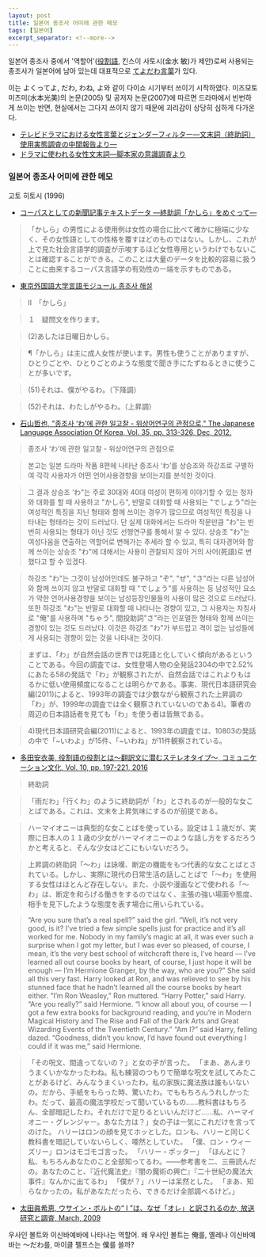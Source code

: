 ```yaml
---
layout: post
title: 일본어 종조사 어미에 관한 메모
tags: [일본어]
excerpt_separator: <!--more-->
---
```


일본어 종조사 중에서 '역할어'([役割語](http://skinsui.cocolog-nifty.com/sklab/files/yakuwarigokaramitanihongotokyaranihongobunpogakkai.pdf), 킨스이 사토시(金水 敏)가 제안)로써 사용되는 종조사가 일본어에 남아 있는데 대표적으로 [てよだわ言葉](https://kijidasu.com/?p=45729)가 있다.
<!--more-->
이는 よくってよ, だわ, わね, よ와 같이 다이쇼 시기부터 쓰이기 시작하였다. 미즈모토 미츠미(水本光美)의 논문(2005) 및 공저자 논문(2007)에 따르면 드라마에서 빈번하게 쓰이는 반면, 현실에서는 그다지 쓰이지 않기 때문에 괴리감이 상당히 심하게 다가온다.

- [テレビドラマにおける女性言葉とジェンダーフィルター―文末詞（終助詞）使用実態調査の中間報告より―](http://www.gender.jp/journal/no5/3_mizumoto.html)
- [ドラマに使われる女性文末詞―脚本家の意識調査より](http://www.gender.jp/journal/no8/02_mizumoto.html)

### 일본어 종조사 어미에 관한 메모

고토 히토시 (1996)
- [コーパスとしての新聞記事テキストデータ ―終助詞「かしら」をめぐって―](http://www2.sal.tohoku.ac.jp/~gothit/newscorp.html)
>「かしら」の男性による使用例は女性の場合に比べて確かに極端に少なく、その女性語としての性格を覆すほどのものではない。しかし、これが上で見た社会言語学的調査が示唆するほど女性専用というわけでもないことは確認することができる。このことは大量のデータを比較的容易に扱うことに由来するコーパス言語学の有効性の一端を示すものである。

- [東京外国語大学言語モジュール 종조사 해설](http://www.coelang.tufs.ac.jp/mt/ja/gmod/contents/explanation/096.html)
> Ⅱ　「かしら」

>１　疑問文を作ります。

>(2)あしたは日曜日かしら。

>¶「かしら」は主に成人女性が使います。男性も使うことがありますが、ひとりごとや、ひとりごとのような態度で聞き手にたずねるときに使うことが多いです。

>(51)それは、僕がやるわ。（下降調）

>(52)それは、わたしがやるわ。（上昇調）

- [石山哲也, "종조사 ‘わ’에 관한 일고찰 - 위상어연구의 관점으로," The Japanese Language Association Of Korea, Vol. 35, pp. 313-326, Dec, 2012.](http://www.dbpia.co.kr/Journal/ArticleDetail/NODE02356019)

>종조사 ‘わ’에 관한 일고찰 - 위상어연구의 관점으로

>본고는 일본 드라마 작품 8편에 나타난 종조사 ‘わ’를 상승조와 하강조로 구별하여 각각 사용자가 어떤 언어사용경향을 보이는지를 분석한 것이다.

>그 결과 상승조 ‘わ"는 주로 30대와 40대 여성이 편하게 이야기할 수 있는 청자와 대화를 할 때 사용하고 "かしら", 반말로 대화할 때 사용되는 "でしょう"라는 여성적인 특징을 지닌 형태와 함께 쓰이는 경우가 많으므로 여성적인 특징을 나타내는 형태라는 것이 드러났다. 단 실제 대화에서는 드라마 작문만큼 "わ"는 빈번히 사용되는 형태가 아닌 것도 선행연구를 통해서 알 수 있다. 상승조 "わ"는 여성다움을 연출하는 역할어로 변해가는 추세라 할 수 있고, 특히 대자경어와 함께 쓰이는 상승조 "わ"에 대해서는 사용이 관찰되지 않아 거의 사어(死語)로 변했다고 할 수 있겠다.

>하강조 "わ"는 그것이 남성어인데도 불구하고 "ぞ", "ぜ", "さ"라는 다른 남성어와 함께 쓰이지 않고 반말로 대화할 때 "でしょう"를 사용하는 등 남성적인 요소가 약한 언어사용경향을 보이는 남성등장인물들의 사용이 많은 것으로 드러났다. 또한 하강조 "わ"는 반말로 대화할 때 나타나는 경향이 있고, 그 사용자는 자칭사로 "俺"를 사용하며 "ちゃう", 間投助詞"さ"라는 인포멀한 형태와 함께 쓰이는 경향이 있는 것도 드러났다. 이것은 하강조 "わ"가 부드럽고 격이 없는 남성들에게 사용되는 경향이 있는 것을 나타내는 것이다.

>まずは、「わ」が自然会話の世界では死語と化していく傾向があるということである。今回の調査では、女性登場人物の全発話2304の中で2.52%にあたる58の発話で「わ」が観察されたが、自然会話ではこれよりもはるかに低い使用頻度になることは明らかである。事実、現代日本語研究会編(2011)によると、1993年の調査では少数ながら観察された上昇調の「わ」が、1999年の調査では全く観察されていないのである4)。筆者の周辺の日本語話者を見ても「わ」を使う者は皆無である。

>4)現代日本語研究会編(2011)によると、1993年の調査では、10803の発話の中で「~いわよ」が15件、「~いわね」が11件観察されている。

- [多田安衣美, 役割語の役割とは～翻訳文に潜むステレオタイプ～, コミュニケーション文化, Vol. 10, pp. 197-221, 2016](https://ci.nii.ac.jp/els/contentscinii_20180423134718.pdf?id=ART0010623400)

>終助詞

>「雨だわ」「行くわ」のように終助詞が「わ」とされるのが一般的な女ことばである。これは、文末を上昇気味にするのが前提である。

>ハーマイオニーは典型的な女ことばを使っている。設定は１１歳だが、実際に日本人の１１歳の少女がハーマイオニーのような話し方をするだろうかと考えると、そんな少女はどこにもいないだろう。

>上昇調の終助詞「～わ」は詠嘆、断定の機能をもつ代表的な女ことばとされている。しかし、実際に現代の日常生活の話しことばで「～わ」を使用する女性はほとんど存在しない。また、小説や漫画などで使われる「～わ」は、断定を和らげる働きをするのではなく、主張の強い場面や態度、相手を見下したような態度を表す場合に用いられている。

>“Are you sure that’s a real spell?” said the girl. “Well, it’s not very good, is it? I’ve tried a few simple spells just for practice and it’s all worked for me. Nobody in my family’s magic at all, it was ever such a surprise when I got my letter, but I was ever so pleased, of course, I mean, it’s the very best school of witchcraft there is, I’ve heard ― I’ve learned all out course books by heart, of course, I just hope it will be enough ― I’m Hermione Granger, by the way, who are you?”
>She said all this very fast.
>Harry looked at Ron, and was relieved to see by his stunned face that he hadn’t learned all the course books by heart either.
>“I’m Ron Weasley,” Ron muttered.
>“Harry Potter,” said Harry.
>“Are you really?” said Hermione. “I know all about you, of course ― I got a few extra books for background reading, and you’re in Modern Magical History and The Rise and Fall of the Dark Arts and Great Wizarding Events of the Twentieth Century.”
>“Am I?” said Harry, felling dazed.
>“Goodness, didn’t you know, I’d have found out everything I could if it was me,” said Hermione.

>「その呪文、間違ってないの？」と女の子が言った。
>「まあ、あんまりうまくいかなかったわね。私も練習のつもりで簡単な呪文を試してみたことがあるけど、みんなうまくいったわ。私の家族に魔法族は誰もいないの。だから、手紙をもらった時、驚いたわ。でももちろんうれしかったわ。だって、最高の魔法学校だって聞いているもの......教科書はもちろん、全部暗記したわ。それだけで足りるといいんだけど......私、ハーマイオニー・グレンジャー。あなた方は？」女の子は一気にこれだけを言ってのけた。
>ハリーはロンの顔を見てホッとした。ロンも、ハリーと同じく教科書を暗記していないらしく、唖然としていた。
>「僕、ロン・ウィーズリー」ロンはモゴモゴ言った。
>「ハリー・ポッター」
>「ほんとに？私、もちろんあなたのこと全部知ってるわ。――参考書を二、三冊読んだの。あなたのこと、『近代魔法史』『闇の魔術の興亡』『二十世紀の魔法大事件』なんかに出てるわ」
>「僕が？」ハリーは呆然とした。
>「まあ、知らなかったの。私があなただったら、できるだけ全部調べるけど。」

- [太田眞希恵, ウサイン・ボルトの“ I ”は、なぜ「オレ」と訳されるのか, 放送研究と調査, March, 2009](https://www.nhk.or.jp/bunken/summary/research/kotoba/016.html)

우사인 볼트와 이신바예바에 나타나는 역할어. 왜 우사인 볼트는 俺를, 옐레나 이신바예바는 ～だわ를, 마이클 펠프스는 僕를 쓸까?
